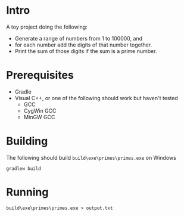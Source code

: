 Intro
=====

A toy project doing the following:
* Generate a range of numbers from 1 to 100000, and
* for each number add the digits of that number together.
* Print the sum of those digits if the sum is a prime number.

Prerequisites
=============

* Gradle
* Visual C++, or one of the following should work but haven't tested
    * GCC
    * CygWin GCC
    * MinGW GCC

Building
========

The following should build `build\exe\primes\primes.exe` on Windows

    gradlew build

Running
=======

    build\exe\primes\primes.exe > output.txt
